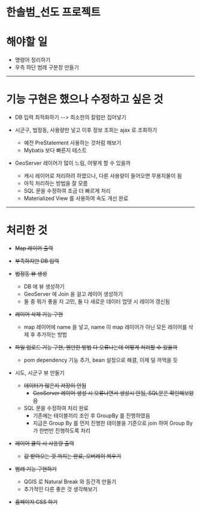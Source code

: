 # 한솔범\_선도 프로젝트

# 해야할 일

- 명령어 정리하기
- 우측 하단 범례 구분창 만들기

---

# 기능 구현은 했으나 수정하고 싶은 것

- DB 입력 최적화하기 --> 최소한의 칼럼만 집어넣기

- 시군구, 법정동, 사용량만 넣고 이후 정보 조회는 ajax 로 조회하기

  - 예전 PreStatement 사용하는 것처럼 해보기
  - Mybatis 보다 빠른지 테스트

- GeoServer 레이어가 많이 느림, 어떻게 할 수 있을까

  - 캐시 레이어로 처리하려 하였으나, 다른 사용량이 들어오면 무용지물이 됨
  - 아직 처리하는 방법을 잘 모름
  - SQL 문을 수정하여 조금 더 빠르게 처리
  - Materialized View 를 사용하여 속도 개선 완료

---

# 처리한 것

- ~~Map 레이어 출력~~

- ~~부족하지만 DB 입력~~

- ~~법정동 뷰 생성~~

  - DB 에 뷰 생성하기
  - GeoServer 에 Join 을 걸고 레이어 생성하기
  - 둘 중 뭐가 좋을 지 고민, 둘 다 새로운 데이터 업뎃 시 레이어 갱신됨

- ~~레이어 삭제 기능 구현~~

  - map 레이어에 name 을 넣고, name 이 map 레이어가 아닌 모든 레이어를 삭제 후 추가하는 방법

- ~~파일 업로드 기능 구현, 웬만한 방법 다 오류나는데 어떻게 처리할 수 있을까~~

  - pom dependency 기능 추가, bean 설정으로 해결, 이제 덜 까먹을 듯

- 시도, 시군구 뷰 만들기

  - ~~데이터가 많은지 저장이 안됨~~
    - ~~GeoServer 레이어 생성 시 오류나면서 생성시 안됨, SQL문은 확인해보았음~~
  - SQL 문을 수정하여 처리 완료
    - 기존에는 테이블끼리 조인 후 GroupBy 를 진행하였음
    - 지금은 Group By 를 먼저 진행한 테이블을 기준으로 join 하여 Group By 가 한번만 진행하도록 처리

- ~~레이어 클릭 시 사용량 출력~~

  - ~~값 받아오는 것 까지는 완료, 오버레이 띄우기~~

- ~~범례 기능 구현하기~~

  - QGIS 로 Natural Break 와 등간격 만들기
  - 추가적인 다른 좋은 것 생각해보기

- ~~홈페이지 CSS 하기~~

